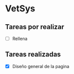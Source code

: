 # VetSys

## Tareas por realizar
- [ ] Rellena

## Tareas realizadas
- [x] Diseño general de la pagina
